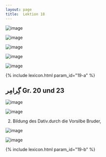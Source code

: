 ```yaml
---
layout: page
title:  Lektion 18
---
```



![image](/assets/s/031.png-03.png)

![image](/assets/s/2col/031.png-09_1L.png)

![image](/assets/s/2col/031.png-09_2R.png)

![image](/assets/s/2col/032.png-02_1L.png)

![image](/assets/s/2col/032.png-02_2R.png)

{% include lexicon.html param_id="19-a" %}

##     گِرامِر Gr. 20 und 23

![image](/assets/s/032.png-07.png)

![image](/assets/s/033.png-02.png)

2. Bildung des Dativ.durch die Vorsilbe Bruder,

![image](/assets/s/2col/033.png-07_1L.png)

![image](/assets/s/2col/033.png-07_2R.png)

{% include lexicon.html param_id="19-b" %}

